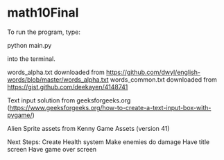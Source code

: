 # math10Final

To run the program, type:

python main.py

into the terminal.

words_alpha.txt downloaded from https://github.com/dwyl/english-words/blob/master/words_alpha.txt
words_common.txt downloaded from https://gist.github.com/deekayen/4148741

Text input solution from geeksforgeeks.org (https://www.geeksforgeeks.org/how-to-create-a-text-input-box-with-pygame/)

Alien Sprite assets from Kenny Game Assets (version 41)

Next Steps:
  Create Health system
  Make enemies do damage
  Have title screen
  Have game over screen
